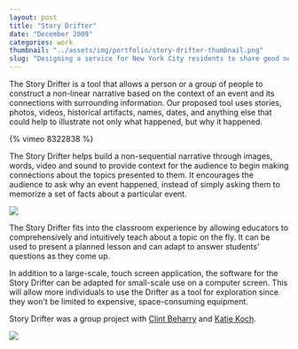 ```yaml
---
layout: post
title: "Story Drifter"
date: "December 2009"
categories: work
thumbnail: "../assets/img/portfolio/story-drifter-thumbnail.png"
slug: "Designing a service for New York City residents to share good news."
---
```


The Story Drifter is a tool that allows a person or a group of people to
construct a non-linear narrative based on the context of an event and its
connections with surrounding information. Our proposed tool uses stories,
photos, videos, historical artifacts, names, dates, and anything else that
could help to illustrate not only what happened, but why it happened.

{% vimeo 8322838 %}

The Story Drifter helps build a non-sequential narrative through images,
words, video and sound to provide context for the audience to begin making
connections about the topics presented to them. It encourages the audience to
ask why an event happened, instead of simply asking them to memorize a set of
facts about a particular event.

![][24]

The Story Drifter fits into the classroom experience by allowing educators to
comprehensively and intuitively teach about a topic on the fly. It can be used
to present a planned lesson and can adapt to answer students' questions as
they come up.

In addition to a large-scale, touch screen application, the software for the
Story Drifter can be adapted for small-scale use on a computer screen. This
will allow more individuals to use the Drifter as a tool for exploration since
they won't be limited to expensive, space-consuming equipment.

Story Drifter was a group project with [Clint Beharry][22] and [Katie Koch][23].

![][25]

  [22]: http://leftrightoutput.com/
  [23]: http://www.pixelkated.com/
  [24]: ../assets/img/portfolio/storydrifter-0-620.png
  [25]: ../assets/img/portfolio/storydrifter-1-620.jpg
